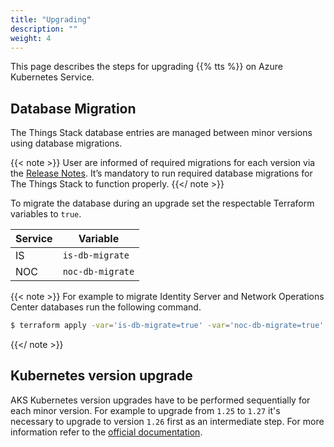 ```yaml
---
title: "Upgrading"
description: ""
weight: 4
---
```


This page describes the steps for upgrading {{% tts %}} on Azure Kubernetes Service.

<!--more-->

## Database Migration

The Things Stack database entries are managed between minor versions using database migrations.

{{< note >}}
User are informed of required migrations for each version via the [Release Notes](https://www.thethingsindustries.com/docs/whats-new/). It’s mandatory to run required database migrations for The Things Stack to function properly.
{{</ note >}}

To migrate the database during an upgrade set the respectable Terraform variables to `true`.

| Service | Variable         |
| ------- | ---------------- |
| IS      | `is-db-migrate`  |
| NOC     | `noc-db-migrate` |

{{< note >}}
For example to migrate Identity Server and Network Operations Center databases run the following command.

```bash
$ terraform apply -var='is-db-migrate=true' -var='noc-db-migrate=true'
```

{{</ note >}}

## Kubernetes version upgrade

AKS Kubernetes version upgrades have to be performed sequentially for each minor version. For example to upgrade from `1.25` to `1.27` it's necessary to upgrade to version `1.26` first as an intermediate step. For more information refer to the [official documentation](https://learn.microsoft.com/en-us/azure/aks/supported-kubernetes-versions).
